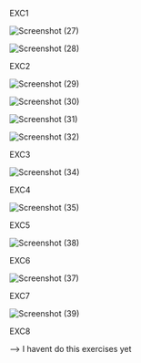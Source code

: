 EXC1 

![Screenshot (27)](https://user-images.githubusercontent.com/108901980/226680455-6ac100ae-b89e-4eb9-9c70-874255d424fa.png)


![Screenshot (28)](https://user-images.githubusercontent.com/108901980/226680477-b7867b61-60f2-4a9e-8066-9f14ee5525db.png)


EXC2


![Screenshot (29)](https://user-images.githubusercontent.com/108901980/226681966-dbdaa8aa-5410-4bbd-b841-48abb8c18021.png)

![Screenshot (30)](https://user-images.githubusercontent.com/108901980/226681988-00ecb045-842b-4105-81cf-f3d79f6b6c49.png)

![Screenshot (31)](https://user-images.githubusercontent.com/108901980/226682000-a167d8cd-5252-4e73-b87b-28f94657a312.png)

![Screenshot (32)](https://user-images.githubusercontent.com/108901980/226682012-379b59b5-9647-44df-b815-486a799f90e6.png)


EXC3


![Screenshot (34)](https://user-images.githubusercontent.com/108901980/227769000-d77f59b8-ce40-45a8-b4e0-986a52835431.png)


EXC4


![Screenshot (35)](https://user-images.githubusercontent.com/108901980/227769010-a4a5a889-2cd8-4047-9dc1-b7f59e74589d.png)


EXC5


![Screenshot (38)](https://user-images.githubusercontent.com/108901980/227769032-277efb19-5803-4ab9-986a-793f7df49edd.png)



EXC6


![Screenshot (37)](https://user-images.githubusercontent.com/108901980/227769058-555a0be2-e9e7-4c06-8f4e-e67d6cc286a3.png)


EXC7


![Screenshot (39)](https://user-images.githubusercontent.com/108901980/227769683-661c4bcb-bbeb-4a07-af53-06f8c92be3fc.png)



EXC8

--> I havent do this exercises yet






